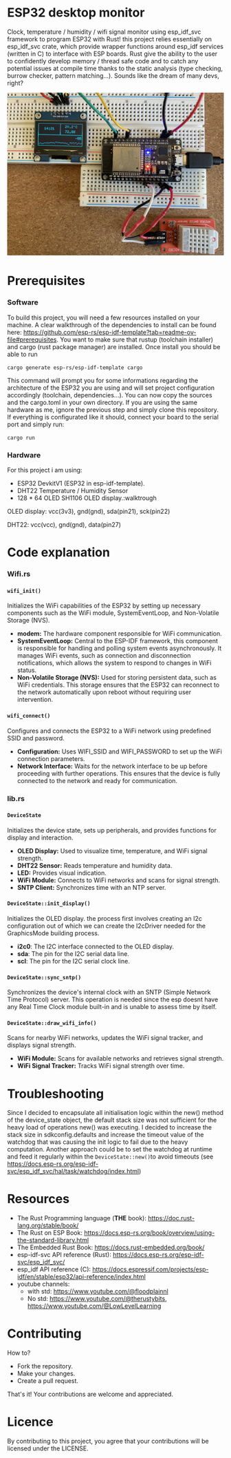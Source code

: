 # ESP32 desktop monitor 
Clock, temperature / humidity / wifi signal monitor using esp_idf_svc framework to program ESP32 with Rust! this project relies essentially on esp_idf_svc crate, which provide wrapper functions around esp_idf services (written in C) to interface with ESP boards. Rust give the ability to the user to confidently develop memory / thread safe code and to catch any potential issues at compile time thanks to the static analysis (type checking, burrow checker, pattern matching...). Sounds like the dream of many devs, right?  

![Alt Text](demo.jpg)

# Prerequisites
### Software

To build this project, you will need a few resources installed on your machine. A clear walkthrough of the dependencies to install can be found here: https://github.com/esp-rs/esp-idf-template?tab=readme-ov-file#prerequisites. You want to make sure that rustup (toolchain installer) and cargo (rust package manager) are installed.
Once install you should be able to run
```shell
cargo generate esp-rs/esp-idf-template cargo
```
This command will prompt you for some informations regarding the architecture of the ESP32 you are using and will set project configuration accordingly (toolchain, dependencies...). You can now copy the sources and the cargo.toml in your own directory. If you are using the same hardware as me, ignore the previous step and simply clone this repository. If everything is configurated like it should, connect your board to the serial port and simply run:

```shell
cargo run
```

### Hardware

For this project i am using:
- ESP32 DevkitV1 (ESP32 in esp-idf-template).
- DHT22 Temperature / Humidity Sensor
- 128 * 64 OLED SH1106 OLED display.:walktrough

OLED display: vcc(3v3), gnd(gnd), sda(pin21), sck(pin22)

DHT22: vcc(vcc), gnd(gnd), data(pin27)


# Code explanation
### Wifi.rs

#### `wifi_init()`
Initializes the WiFi capabilities of the ESP32 by setting up necessary components such as the WiFi module, SystemEventLoop, and Non-Volatile Storage (NVS).
- **modem:** The hardware component responsible for WiFi communication.
- **SystemEventLoop:** Central to the ESP-IDF framework, this component is responsible for handling and polling system events asynchronously. It manages WiFi events, such as connection and disconnection notifications, which allows the system to respond to changes in WiFi status.
- **Non-Volatile Storage (NVS):** Used for storing persistent data, such as WiFi credentials. This storage ensures that the ESP32 can reconnect to the network automatically upon reboot without requiring user intervention.

#### `wifi_connect()`
Configures and connects the ESP32 to a WiFi network using predefined SSID and password.
- **Configuration:** Uses WIFI_SSID and WIFI_PASSWORD to set up the WiFi connection parameters.
- **Network Interface:** Waits for the network interface to be up before proceeding with further operations. This ensures that the device is fully connected to the network and ready for communication.

### lib.rs

#### `DeviceState`
Initializes the device state, sets up peripherals, and provides functions for display and interaction.
  - **OLED Display:** Used to visualize time, temperature, and WiFi signal strength.
  - **DHT22 Sensor:** Reads temperature and humidity data.
  - **LED:** Provides visual indication.
  - **WiFi Module:** Connects to WiFi networks and scans for signal strength.
  - **SNTP Client:** Synchronizes time with an NTP server.

#### `DeviceState::init_display()`
Initializes the OLED display. the process first involves creating an I2c configuration out of which we can create the I2cDriver needed for the GraphicsMode building process.
- **i2c0**: The I2C interface connected to the OLED display.
- **sda**: The pin for the I2C serial data line.
- **scl**: The pin for the I2C serial clock line.

#### `DeviceState::sync_sntp()`
Synchronizes the device's internal clock with an SNTP (Simple Network Time Protocol) server. This operation is needed since the esp doesnt have any Real Time Clock module built-in and is unable to assess time by itself.

#### `DeviceState::draw_wifi_info()`
Scans for nearby WiFi networks, updates the WiFi signal tracker, and displays signal strength.
- **WiFi Module:** Scans for available networks and retrieves signal strength.
- **WiFi Signal Tracker:** Tracks WiFi signal strength over time.

# Troubleshooting
Since I decided to encapsulate all initialisation logic within the new() method of the device_state object, the default stack size was not sufficient for the heavy load of operations new() was executing. I decided to increase the stack size in sdkconfig.defaults and increase the timeout value of the watchdog that was causing the init logic to fail due to the heavy computation. Another approach could be to set the watchdog at runtime and feed it regularly within the `DeviceState::new()`to avoid timeouts (see https://docs.esp-rs.org/esp-idf-svc/esp_idf_svc/hal/task/watchdog/index.html)

# Resources
- The Rust Programming language (**THE** book): https://doc.rust-lang.org/stable/book/
- The Rust on ESP Book: https://docs.esp-rs.org/book/overview/using-the-standard-library.html
- The Embedded Rust Book: https://docs.rust-embedded.org/book/
- esp-idf-svc API reference (Rust): https://docs.esp-rs.org/esp-idf-svc/esp_idf_svc/
- esp_idf API reference (C): https://docs.espressif.com/projects/esp-idf/en/stable/esp32/api-reference/index.html
- youtube channels: 
	- with std: https://www.youtube.com/@floodplainnl
	- No std: https://www.youtube.com/@therustybits, https://www.youtube.com/@LowLevelLearning

# Contributing
How to?
- Fork the repository.
- Make your changes.
- Create a pull request.

That's it! Your contributions are welcome and appreciated.

# Licence
By contributing to this project, you agree that your contributions will be licensed under the LICENSE.
